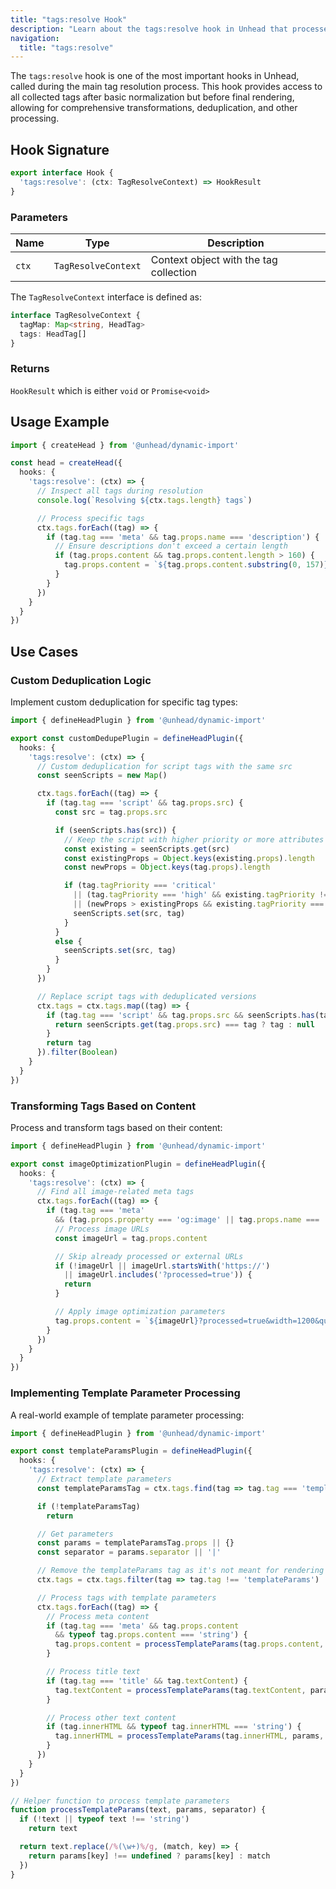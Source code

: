 ```yaml
---
title: "tags:resolve Hook"
description: "Learn about the tags:resolve hook in Unhead that processes tags during the main resolution phase"
navigation:
  title: "tags:resolve"
---
```


The `tags:resolve` hook is one of the most important hooks in Unhead, called during the main tag resolution process. This hook provides access to all collected tags after basic normalization but before final rendering, allowing for comprehensive transformations, deduplication, and other processing.

## Hook Signature

```ts
export interface Hook {
  'tags:resolve': (ctx: TagResolveContext) => HookResult
}
```

### Parameters

| Name | Type | Description |
|------|------|-------------|
| `ctx` | `TagResolveContext` | Context object with the tag collection |

The `TagResolveContext` interface is defined as:

```ts
interface TagResolveContext {
  tagMap: Map<string, HeadTag>
  tags: HeadTag[]
}
```

### Returns

`HookResult` which is either `void` or `Promise<void>`

## Usage Example

```ts
import { createHead } from '@unhead/dynamic-import'

const head = createHead({
  hooks: {
    'tags:resolve': (ctx) => {
      // Inspect all tags during resolution
      console.log(`Resolving ${ctx.tags.length} tags`)

      // Process specific tags
      ctx.tags.forEach((tag) => {
        if (tag.tag === 'meta' && tag.props.name === 'description') {
          // Ensure descriptions don't exceed a certain length
          if (tag.props.content && tag.props.content.length > 160) {
            tag.props.content = `${tag.props.content.substring(0, 157)}...`
          }
        }
      })
    }
  }
})
```

## Use Cases

### Custom Deduplication Logic

Implement custom deduplication for specific tag types:

```ts
import { defineHeadPlugin } from '@unhead/dynamic-import'

export const customDedupePlugin = defineHeadPlugin({
  hooks: {
    'tags:resolve': (ctx) => {
      // Custom deduplication for script tags with the same src
      const seenScripts = new Map()

      ctx.tags.forEach((tag) => {
        if (tag.tag === 'script' && tag.props.src) {
          const src = tag.props.src

          if (seenScripts.has(src)) {
            // Keep the script with higher priority or more attributes
            const existing = seenScripts.get(src)
            const existingProps = Object.keys(existing.props).length
            const newProps = Object.keys(tag.props).length

            if (tag.tagPriority === 'critical'
              || (tag.tagPriority === 'high' && existing.tagPriority !== 'critical')
              || (newProps > existingProps && existing.tagPriority === tag.tagPriority)) {
              seenScripts.set(src, tag)
            }
          }
          else {
            seenScripts.set(src, tag)
          }
        }
      })

      // Replace script tags with deduplicated versions
      ctx.tags = ctx.tags.map((tag) => {
        if (tag.tag === 'script' && tag.props.src && seenScripts.has(tag.props.src)) {
          return seenScripts.get(tag.props.src) === tag ? tag : null
        }
        return tag
      }).filter(Boolean)
    }
  }
})
```

### Transforming Tags Based on Content

Process and transform tags based on their content:

```ts
import { defineHeadPlugin } from '@unhead/dynamic-import'

export const imageOptimizationPlugin = defineHeadPlugin({
  hooks: {
    'tags:resolve': (ctx) => {
      // Find all image-related meta tags
      ctx.tags.forEach((tag) => {
        if (tag.tag === 'meta'
          && (tag.props.property === 'og:image' || tag.props.name === 'twitter:image')) {
          // Process image URLs
          const imageUrl = tag.props.content

          // Skip already processed or external URLs
          if (!imageUrl || imageUrl.startsWith('https://')
            || imageUrl.includes('?processed=true')) {
            return
          }

          // Apply image optimization parameters
          tag.props.content = `${imageUrl}?processed=true&width=1200&quality=80`
        }
      })
    }
  }
})
```

### Implementing Template Parameter Processing

A real-world example of template parameter processing:

```ts
import { defineHeadPlugin } from '@unhead/dynamic-import'

export const templateParamsPlugin = defineHeadPlugin({
  hooks: {
    'tags:resolve': (ctx) => {
      // Extract template parameters
      const templateParamsTag = ctx.tags.find(tag => tag.tag === 'templateParams')

      if (!templateParamsTag)
        return

      // Get parameters
      const params = templateParamsTag.props || {}
      const separator = params.separator || '|'

      // Remove the templateParams tag as it's not meant for rendering
      ctx.tags = ctx.tags.filter(tag => tag.tag !== 'templateParams')

      // Process tags with template parameters
      ctx.tags.forEach((tag) => {
        // Process meta content
        if (tag.tag === 'meta' && tag.props.content
          && typeof tag.props.content === 'string') {
          tag.props.content = processTemplateParams(tag.props.content, params, separator)
        }

        // Process title text
        if (tag.tag === 'title' && tag.textContent) {
          tag.textContent = processTemplateParams(tag.textContent, params, separator)
        }

        // Process other text content
        if (tag.innerHTML && typeof tag.innerHTML === 'string') {
          tag.innerHTML = processTemplateParams(tag.innerHTML, params, separator)
        }
      })
    }
  }
})

// Helper function to process template parameters
function processTemplateParams(text, params, separator) {
  if (!text || typeof text !== 'string')
    return text

  return text.replace(/%(\w+)%/g, (match, key) => {
    return params[key] !== undefined ? params[key] : match
  })
}
```
